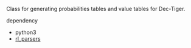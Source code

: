 Class for generating probabilities tables and value tables for Dec-Tiger.

dependency
- python3
- [rl_parsers](https://github.com/abaisero/rl-parsers)